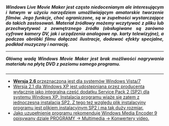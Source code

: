 <h5 align="justify"> Windows Live Movie Maker jest często niedocenianym ale interesującym i łatwym w użyciu narzędziem umożliwiającym amatorskie tworzenie filmów. Jego funkcje, choć ograniczone, są w zupełności wystarczające do takich zastosowań. Materiał źródłowy możemy wczytywać z pliku lub przechwytywać z zewnętrznego źródła (obsługiwane są zarówno cyfrowe kamery DV, jak i urządzenia analogowe np. karty telewizyjne), a podczas obróbki filmu dołączać ilustracje, dodawać efekty specjalne, podkład muzyczny i narrację. 
<hr/>
Główną wadą Windows Movie Maker jest brak możliwości nagrywania materiału na płytę DVD z poziomu samego programu. </h5>
<hr/>
<ul>
<li> <b><a href="http://www.dobreprogramy.pl/Windows-Movie-Maker,Program,Windows,11546.html"> Wersja 2.6 </b> przeznaczona jest dla systemów Windows Vista/7 </li>
<li> Wersja 2.1 dla Windows XP jest udostępniana przez producenta wyłącznie jako integralna część dodatku Service Pack 2 (SP2) dla systemu Windows XP. Instalacja programu wiąże się zatem z jednoczesną instalacją SP2. Z tego też względu plik instalacyjny programu jest plikiem instalacyjnym SP2 i ma tak duży rozmiar. </li>
<li> Jako uzupełnienie programu rekomenduję Windows Media Encoder 9 opisywany dziale PROGRAMY  -> Multimedia -> Konwertery video. </li>
</ul>
